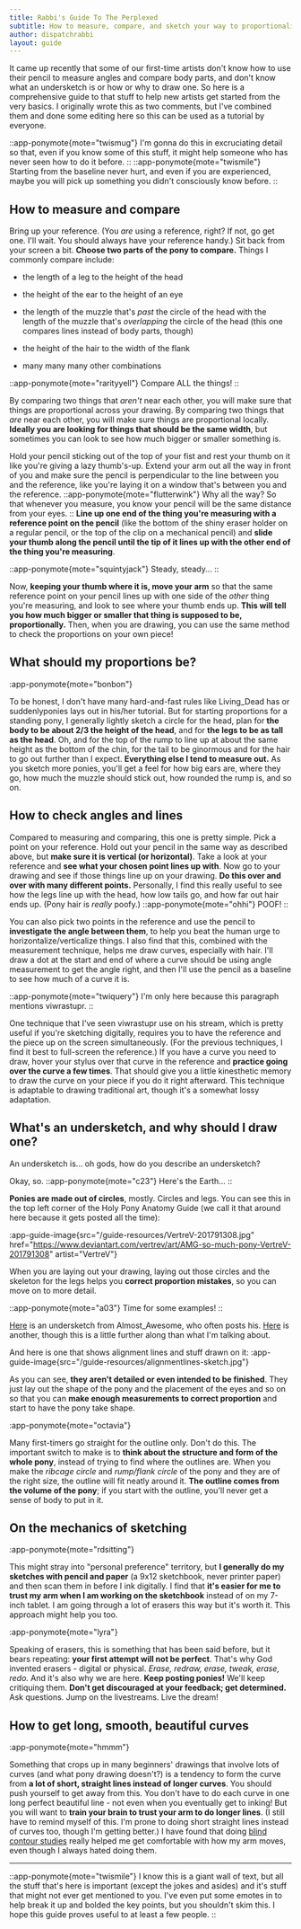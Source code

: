 ```yaml
---
title: Rabbi's Guide To The Perplexed
subtitle: How to measure, compare, and sketch your way to proportionality
author: dispatchrabbi
layout: guide
---
```


It came up recently that some of our first-time artists don't know how to use their pencil to measure angles and compare body parts, and don't know what an undersketch is or how or why to draw one. So here is a comprehensive guide to that stuff to help new artists get started from the very basics. I originally wrote this as two comments, but I've combined them and done some editing here so this can be used as a tutorial by everyone.

::app-ponymote{mote="twismug"}
I'm gonna do this in excruciating detail so that, even if you know some of this stuff, it might help someone who has never seen how to do it before.
::
::app-ponymote{mote="twismile"}
Starting from the baseline never hurt, and even if you are experienced, maybe you will pick up something you didn't consciously know before.
::

## How to measure and compare

Bring up your reference. (You _are_ using a reference, right? If not, go get one. I'll wait. You should always have your reference handy.) Sit back from your screen a bit. **Choose two parts of the pony to compare.** Things I commonly compare include:

- the length of a leg to the height of the head

- the height of the ear to the height of an eye

- the length of the muzzle that's _past_ the circle of the head with the length of the muzzle that's _overlapping_ the circle of the head (this one compares lines instead of body parts, though)

- the height of the hair to the width of the flank

- many many many other combinations

::app-ponymote{mote="rarityyell"}
Compare ALL the things!
::

By comparing two things that _aren't_ near each other, you will make sure that things are proportional across your drawing. By comparing two things that _are_ near each other, you will make sure things are proportional locally. **Ideally you are looking for things that should be the same width**, but sometimes you can look to see how much bigger or smaller something is.

Hold your pencil sticking out of the top of your fist and rest your thumb on it like you're giving a lazy thumb's-up. Extend your arm out all the way in front of you and make sure the pencil is perpendicular to the line between you and the reference, like you're laying it on a window that's between you and the reference.
::app-ponymote{mote="flutterwink"}
Why all the way? So that whenever you measure, you know your pencil will be the same distance from your eyes.
::
**Line up one end of the thing you're measuring with a reference point on the pencil** (like the bottom of the shiny eraser holder on a regular pencil, or the top of the clip on a mechanical pencil) and **slide your thumb along the pencil until the tip of it lines up with the other end of the thing you're measuring**.

::app-ponymote{mote="squintyjack"}
Steady, steady...
::

Now, **keeping your thumb where it is, move your arm** so that the same reference point on your pencil lines up with one side of the _other_ thing you're measuring, and look to see where your thumb ends up. **This will tell you how much bigger or smaller that thing is supposed to be, proportionally.** Then, when you are drawing, you can use the same method to check the proportions on your own piece!

## What should my proportions be?

:app-ponymote{mote="bonbon"}

To be honest, I don't have many hard-and-fast rules like Living_Dead has or suddenlyponies lays out in his/her tutorial. But for starting proportions for a standing pony, I generally lightly sketch a circle for the head, plan for **the body to be about 2/3 the height of the head**, and for **the legs to be as tall as the head**. Oh, and for the top of the rump to line up at about the same height as the bottom of the chin, for the tail to be ginormous and for the hair to go out further than I expect. **Everything else I tend to measure out.** As you sketch more ponies, you'll get a feel for how big ears are, where they go, how much the muzzle should stick out, how rounded the rump is, and so on.

## How to check angles and lines

Compared to measuring and comparing, this one is pretty simple. Pick a point on your reference. Hold out your pencil in the same way as described above, but **make sure it is vertical (or horizontal)**. Take a look at your reference and **see what your chosen point lines up with**. Now go to your drawing and see if those things line up on your drawing. **Do this over and over with many different points.** Personally, I find this really useful to see how the legs line up with the head, how low tails go, and how far out hair ends up. (Pony hair is _really_ poofy.)
::app-ponymote{mote="ohhi"}
POOF!
::

You can also pick two points in the reference and use the pencil to **investigate the angle between them**, to help you beat <router-link to="/guides/dont-panic">the human urge to horizontalize/verticalize things</router-link>. I also find that this, combined with the measurement technique, helps me draw curves, especially with hair. I'll draw a dot at the start and end of where a curve should be using angle measurement to get the angle right, and then I'll use the pencil as a baseline to see how much of a curve it is.

::app-ponymote{mote="twiquery"}
I'm only here because this paragraph mentions viwrastupr.
::

One technique that I've seen viwrastupr use on his stream, which is pretty useful if you're sketching digitally, requires you to have the reference and the piece up on the screen simultaneously. (For the previous techniques, I find it best to full-screen the reference.) If you have a curve you need to draw, hover your stylus over that curve in the reference and **practice going over the curve a few times**. That should give you a little kinesthetic memory to draw the curve on your piece if you do it right afterward. This technique is adaptable to drawing traditional art, though it's a somewhat lossy adaptation.

## What's an undersketch, and why should I draw one?

An undersketch is… oh gods, how do you describe an undersketch?

Okay, so.
::app-ponymote{mote="c23"}
Here's the Earth...
::

**Ponies are made out of circles**, mostly. Circles and legs. You can see this in the top left corner of the Holy Pony Anatomy Guide (we call it that around here because it gets posted all the time):

:app-guide-image{src="/guide-resources/VertreV-201791308.jpg" href="https://www.deviantart.com/vertrev/art/AMG-so-much-pony-VertreV-201791308" artist="VertreV"}

When you are laying out your drawing, laying out those circles and the skeleton for the legs helps you **correct proportion mistakes**, so you can move on to more detail.

::app-ponymote{mote="a03"}
Time for some examples!
::

<!-- TODO: add new images for the below examples, since those have been deleted :( -->

[Here](http://www.reddit.com/tb/p4f9p) is an undersketch from Almost_Awesome, who often posts his.
[Here](http://www.reddit.com/tb/p1iko) is another, though this is a little further along than what I'm talking about.

And here is one that shows alignment lines and stuff drawn on it:
:app-guide-image{src="/guide-resources/alignmentlines-sketch.jpg"}

As you can see, **they aren't detailed or even intended to be finished**. They just lay out the shape of the pony and the placement of the eyes and so on so that you can **make enough measurements to correct proportion** and start to have the pony take shape.

:app-ponymote{mote="octavia"}

Many first-timers go straight for the outline only. Don't do this. The important switch to make is to **think about the structure and form of the whole pony**, instead of trying to find where the outlines are. When you make the _ribcage circle_ and _rump/flank circle_ of the pony and they are of the right size, the outline will fit neatly around it. **The outline comes from the volume of the pony**; if you start with the outline, you'll never get a sense of body to put in it.

## On the mechanics of sketching

:app-ponymote{mote="rdsitting"}

This might stray into "personal preference" territory, but **I generally do my sketches with pencil and paper** (a 9x12 sketchbook, never printer paper) and then scan them in before I ink digitally. I find that **it's easier for me to trust my arm when I am working on the sketchbook** instead of on my 7-inch tablet. I am going through a lot of erasers this way but it's worth it. This approach might help you too.

:app-ponymote{mote="lyra"}

Speaking of erasers, this is something that has been said before, but it bears repeating: **your first attempt will not be perfect**. That's why God invented erasers - digital or physical. _Erase, redraw, erase, tweak, erase, redo._ And it's also why we are here. **Keep posting ponies!** We'll keep critiquing them. **Don't get discouraged at your feedback; get determined.** Ask questions. Jump on the livestreams. Live the dream!

## How to get long, smooth, beautiful curves

:app-ponymote{mote="hmmm"}

Something that crops up in many beginners' drawings that involve lots of curves (and what pony drawing doesn't?) is a tendency to form the curve from **a lot of short, straight lines instead of longer curves**. You should push yourself to get away from this. You don't have to do each curve in one long perfect beautiful line - not even when you eventually get to inking! But you will want to **train your brain to trust your arm to do longer lines**. (I still have to remind myself of this. I'm prone to doing short straight lines instead of curves too, though I'm getting better.) I have found that doing [blind contour studies](http://en.wikipedia.org/wiki/Blind_contour_drawing) really helped me get comfortable with how my arm moves, even though I always hated doing them.

---

::app-ponymote{mote="twismile"}
I know this is a giant wall of text, but all the stuff that's here is important (except the jokes and asides) and it's stuff that might not ever get mentioned to you. I've even put some emotes in to help break it up and bolded the key points, but you shouldn't skim this. I hope this guide proves useful to at least a few people.
::
